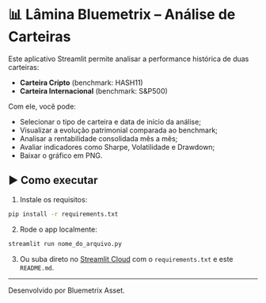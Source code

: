 # 📊 Lâmina Bluemetrix – Análise de Carteiras

Este aplicativo Streamlit permite analisar a performance histórica de duas carteiras:

- **Carteira Cripto** (benchmark: HASH11)
- **Carteira Internacional** (benchmark: S&P500)

Com ele, você pode:
- Selecionar o tipo de carteira e data de início da análise;
- Visualizar a evolução patrimonial comparada ao benchmark;
- Analisar a rentabilidade consolidada mês a mês;
- Avaliar indicadores como Sharpe, Volatilidade e Drawdown;
- Baixar o gráfico em PNG.

## ▶️ Como executar

1. Instale os requisitos:
```bash
pip install -r requirements.txt
```

2. Rode o app localmente:
```bash
streamlit run nome_do_arquivo.py
```

3. Ou suba direto no [Streamlit Cloud](https://streamlit.io/cloud) com o `requirements.txt` e este `README.md`.

---

Desenvolvido por Bluemetrix Asset.

